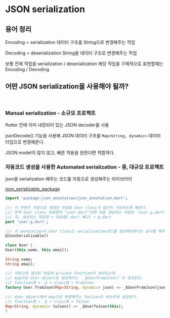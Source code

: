 # JSON serialization

## 용어 정리

Encoding = serialization
데이터 구조를 String으로 변경해주는 작업

Decoding = deserialization
String을 데이터 구조로 변경해주는 작업

보통 전체 작업을 serialization / deserialization
해당 작업을 구체적으로 표현할때는 Encoding / Decoding
<br/>

## 어떤 JSON serialization을 사용해야 될까?
<br/>

### Manual serialization - 소규모 프로젝트

flutter 안에 이미 내장되어 있는 JSON decoder를 사용

jsonDecode() 기능을 사용해 JSON 데이터 구조를 `Map<String, dynamic>` 데이터 타입으로 변경해준다.

JSON model이 많지 않고, 빠른 적용을 원한다면 적합하다.
<br/>

### 자동코드 생성을 사용한 Automated serialization - 중, 대규모 프로젝트

json을 serialization 해주는 코드를 자동으로 생성해주는 라이브러리

[json_serializable_package](https://pub.dev/packages/json_serializable)

~~~ dart
import 'package:json_annotation/json_annotation.dart';  
  
/// 이 부분은 자동으로 생성된 파일을 User class가 접근이 가능하도록 해준다.  
/// 만약 User class 파일명이 "user.dart"이면 자동 생성되는 파일은 "user.g.dart"이다.  
/// 즉, 생성되는 파일명 = 파일명(.dart 빼고) + g.dart  
part 'user.g.dart';  
  
/// 이 annotation이 User class는 serialization코드를 생성해야된다는 표시를 해주는 것이다.  
@JsonSerializable()  
  
class User {  
User(this.name, this.email);  
  
String name;  
String email;  
  
/// 자동으로 생성된 파일에 private function이 생성되는데  
/// map으로 User object로 생성해주는 `_$UserFromJson()`이 생성된다.  
/// function명 = _$ + class명 + FromJson  
factory User.fromJson(Map<String, dynamic> json) => _$UserFromJson(json);  
  
/// User object에서 map으로 변경해주는 fuction도 비슷하게 생성된다.  
/// function명 = _$ + class명 + ToJson  
Map<String, dynamic> toJson() => _$UserToJson(this);  
}
~~~